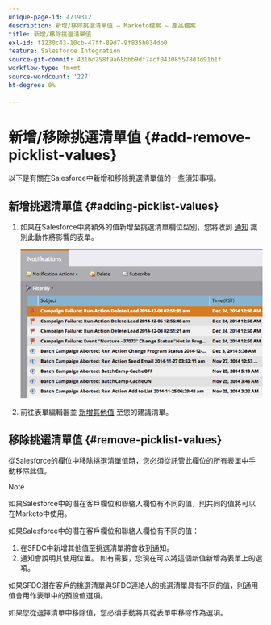 ```yaml
---
unique-page-id: 4719312
description: 新增/移除挑選清單值 — Marketo檔案 — 產品檔案
title: 新增/移除挑選清單值
exl-id: f1230c43-10cb-47ff-89d7-9f835b034db0
feature: Salesforce Integration
source-git-commit: 431bd258f9a68bbb9df7acf043085578d3d91b1f
workflow-type: tm+mt
source-wordcount: '227'
ht-degree: 0%

---
```


# 新增/移除挑選清單值 {#add-remove-picklist-values}

以下是有關在Salesforce中新增和移除挑選清單值的一些須知事項。

## 新增挑選清單值 {#adding-picklist-values}

1. 如果在Salesforce中將額外的值新增至挑選清單欄位型別，您將收到 [通知](/help/marketo/product-docs/core-marketo-concepts/miscellaneous/understanding-notifications.md) 識別此動作將影響的表單。

   ![](assets/image2015-1-21-14-3a4-3a7.png)

1. 前往表單編輯器並 [新增其他值](/help/marketo/product-docs/demand-generation/forms/form-actions/add-a-country-picklist-to-your-form.md) 至您的建議清單。

## 移除挑選清單值 {#remove-picklist-values}

從Salesforce的欄位中移除挑選清單值時，您必須從託管此欄位的所有表單中手動移除此值。

>[!NOTE]
>
>如果Salesforce中的潛在客戶欄位和聯絡人欄位有不同的值，則共同的值將可以在Marketo中使用。

如果Salesforce中的潛在客戶欄位和聯絡人欄位有不同的值：

1. 在SFDC中新增其他值至挑選清單將會收到通知。
1. 通知會說明其使用位置。 如有需要，您現在可以將這個新值新增為表單上的選項。

如果SFDC潛在客戶的挑選清單與SFDC連絡人的挑選清單具有不同的值，則通用值會用作表單中的預設值選項。

如果您從選擇清單中移除值，您必須手動將其從表單中移除作為選項。
